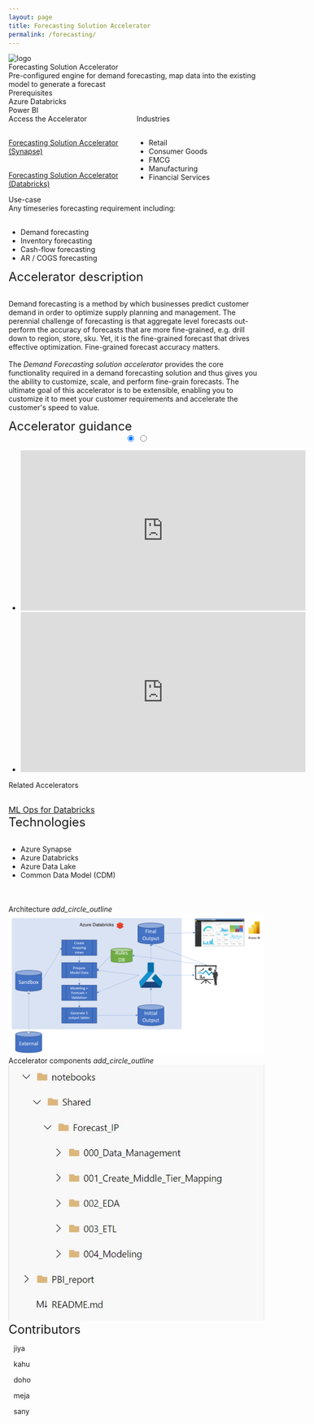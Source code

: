 ```yaml
---
layout: page
title: Forecasting Solution Accelerator
permalink: /forecasting/
---
```


<div class="forecasting">
    <div class="title-photo">
          <img src="/images/forecasting/CLO18_cafeWork_003.jpg" alt="logo" height="300" style="width:100%;">
    </div>
    <div class="title">Forecasting Solution Accelerator</div>
    <div class="paragraph">Pre-configured engine for demand forecasting, map data into the existing model to generate a forecast</div>
    <div class="category">Prerequisites</div>
    <div class="prerequisites">
        <div class="prerequisites-card">Azure Databricks</div>
        <div class="prerequisites-card">Power BI</div>
        <div class="prerequisites-card"></div>
    </div>
    <div style="width:100%; display: flex;">
        <div style="width:50%;">
            <div class="category">Access the Accelerator</div>            
            <div class="toolkit-checkbox" style="width:100%; margin-top: 30px;">
                <p>
                    <a href="https://dev.azure.com/servicescode/Data%20Strategy%20Reference%20Implementation/_git/Data%20Strategy%20Reference%20Implementation?version=GBfeature/forecasting" target="_blank">Forecasting Solution Accelerator (Synapse)</a>
                </p>   
            </div>
            <div class="toolkit-checkbox" style="width:100%; margin-top: 30px;">
                <p>
                    <a href="https://dev.azure.com/DAISolutions/End-to-End%20Machine%20Learning/_git/Demand-Forecasting" target="_blank">Forecasting Solution Accelerator (Databricks)</a>
                </p>   
            </div>
        </div>
        <div style="width:50%;">
            <div class="category">Industries</div>
            <ul  style="margin-top: 30px;">
                <li>Retail</li>
                <li>Consumer Goods</li>
                <li>FMCG</li>
                <li>Manufacturing</li>
                <li>Financial Services</li>
            </ul>  
        </div>
    </div>
    <div class="category">Use-case</div>
    Any timeseries forecasting requirement including:
    <ul style="margin-top: 30px;">
        <li>Demand forecasting</li>
        <li>Inventory forecasting</li>
        <li>Cash-flow forecasting</li>
        <li>AR / COGS forecasting</li>
    </ul>
    <div class="category" style="font-size:24px;">Accelerator description</div>
    <p style="margin-top: 30px; text-decoration: none;">
        Demand forecasting is a method by which businesses predict customer demand in order to optimize supply planning and management. The perennial challenge of forecasting is that aggregate level forecasts out-perform the accuracy of forecasts that are more fine-grained, e.g. drill down to region, store, sku. Yet, it is the fine-grained forecast that drives effective optimization. Fine-grained forecast accuracy matters.
        <br/><br/>
        The <i>Demand Forecasting solution accelerator</i> provides the core functionality required in a demand forecasting solution and thus gives you the ability to customize, scale, and perform fine-grain forecasts. The ultimate goal of this accelerator is to be extensible, enabling you to customize it to meet your customer requirements and accelerate the customer's speed to value.
    </p>
    <div class="category" style="font-size:24px;">Accelerator guidance</div>
    <div class="accelerator-guidance-videos">
<div style="height: 100%; text-align: center">
			<div class="csslider infinity" id="slider1">
			<input type="radio" name="slides" checked="checked" id="slides_1"/>
			<input type="radio" name="slides" id="slides_2"/>
				<ul>
                    <li>
                        <iframe width="560" height="315" src="https://youtube.com/embed/Y_bdwJ7f6gA" title="YouTube video player" frameborder="0" allow="accelerometer; autoplay; clipboard-write; encrypted-media; gyroscope; picture-in-picture" allowfullscreen></iframe>
					</li>
                    <li>
                        <iframe width="560" height="315" src="https://youtube.com/embed/bdsnzp8nftA" title="YouTube video player" frameborder="0" allow="accelerometer; autoplay; clipboard-write; encrypted-media; gyroscope; picture-in-picture" allowfullscreen></iframe>
                    </li>
				</ul>
					<div class="arrows">
						<label for="slides_1"></label>
						<label for="slides_2"></label>
						<label class="goto-first" for="slides_1"></label>
						<label class="goto-last" for="slides_10"></label>
					</div>
					<div class="navigation"> 
						<div>
							<label for="slides_1"></label>
							<label for="slides_2"></label>
						</div>
					</div>
			</div>
		</div>
    </div>
    <div style="width:100%; display: flex;">
        <div style="width:50%;">
            <div class="category">Related Accelerators</div>
            <div class="toolkit-checkbox" style="width:100%; margin-top: 30px;">
                <label style="font-size:16px;">
                    <a href="/ml-ops-for-databricks/" target="_blank">ML Ops for Databricks</a>
                </label>
            </div>
        </div>
    </div>
    <div class="category" style="font-size:24px;">Technologies</div>
    <ul style="margin-top: 30px;">
        <li>Azure Synapse</li>
        <li>Azure Databricks</li>
        <li>Azure Data Lake</li>
        <li>Common Data Model (CDM)</li>
    </ul>
    <div style="margin-top:50px;"> 
        <div class="accelerator-acordeon">
            Architecture
            <i class="material-icons" style="margin-bottom:0px; cursor: pointer;">add_circle_outline</i>
        </div>
        <img src="/images/forecasting/Demand-forecasting-accelerator-logical-diagram.png" alt="Demand forecasting accelerator logical diagram">
        <div class="accelerator-acordeon">
            Accelerator components
            <i class="material-icons" style="margin-bottom:0px; cursor: pointer;">add_circle_outline</i>
        </div>
        <img src="/images/forecasting/Repository-Folder-structure.jfif" alt="Repository Folder structure">
    </div>
    <div class="category" style="font-size:24px;">Contributors</div>
    <div class="accelerator-contributors">
        <div class="accelerator-contributor">
            <div class="accelerator-contributor-image"> 
            </div>
            <div style="margin-left:10px;">
                <p class="accelerator-contributor-text">jiya</p>
            </div>
        </div>
        <div class="accelerator-contributor">
            <div class="accelerator-contributor-image"> 
            </div>
            <div style="margin-left:10px;">
                <p class="accelerator-contributor-text">kahu</p>
            </div>
        </div>
        <div class="accelerator-contributor">
            <div class="accelerator-contributor-image"> 
            </div>
            <div style="margin-left:10px;">
                <p class="accelerator-contributor-text">doho</p>
            </div>
        </div>
        <div class="accelerator-contributor">
            <div class="accelerator-contributor-image"> 
            </div>
            <div style="margin-left:10px;">
                <p class="accelerator-contributor-text">meja</p>
            </div>
        </div>
        <div class="accelerator-contributor">
            <div class="accelerator-contributor-image"> 
            </div>
            <div style="margin-left:10px;">
                <p class="accelerator-contributor-text">sany</p>
            </div>
        </div>
    </div>
</div>
